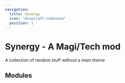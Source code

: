 ```yaml
---
navigation:
  title: Synergy
  icon: "minecraft:redstone"
  position: 1
---
```


# Synergy - A Magi/Tech mod

A collection of random stuff without a main theme

## Modules

<CategoryIndex category="main"></CategoryIndex>